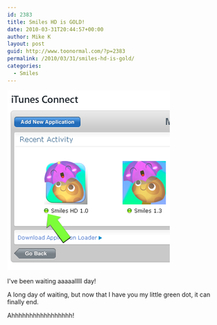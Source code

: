 ```yaml
---
id: 2383
title: Smiles HD is GOLD!
date: 2010-03-31T20:44:57+00:00
author: Mike K
layout: post
guid: http://www.toonormal.com/?p=2383
permalink: /2010/03/31/smiles-hd-is-gold/
categories:
  - Smiles
---
```

<div id="attachment_2384" style="max-width: 385px" class="wp-caption aligncenter">
  <a href="/wp-content/uploads/2010/03/iPadLaunchTitle.png"><img src="/wp-content/uploads/2010/03/iPadLaunchTitle.png" alt="" title="iPadLaunchTitle" width="375" height="414" class="size-full wp-image-2384" /></a>
  
  <p class="wp-caption-text">
    I've been waiting aaaaalllll day!
  </p>
</div>

A long day of waiting, but now that I have you my little green dot, it can finally end.

Ahhhhhhhhhhhhhhhhh!